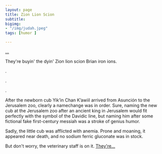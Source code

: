```yaml
---
layout: page
title: Zion Lion Scion
subtitle: 
bigimg: 
- "/img/judah.jpeg"
tags: [humor ]

---
```


[...](/humor/zoo3)

They're buyin' the dyin' Zion lion scion Brian iron ions.

.

.

.

After the newborn cub Yikʼin Chan Kʼawiil  arrived from Asunción to the Jerusalem zoo, clearly a namechange was in order. Sure, naming the new cub at the Jerusalem zoo after an ancient king in Jerusalem would fit perfectly with the symbol of the Davidic line, but  naming him after some fictional fake first-century messiah was a stroke of genius humor.

Sadly, the little cub was afflicted with anemia. Prone and moaning, it appeared near death, and no sodium ferric gluconate was in stock.

But don't worry, the veterinary staff is on it.  [They're...](/humor/zoo5)

